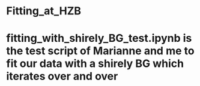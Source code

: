 # Fitting_at_HZB

# fitting_with_shirely_BG_test.ipynb is the test script of Marianne and me to fit our data with a shirely BG which iterates over and over
